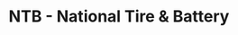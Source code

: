 ---
title: "NTB - National Tire & Battery"
url: /charlotte/ntb-national-tire-and-battery/
shop: car repair
---